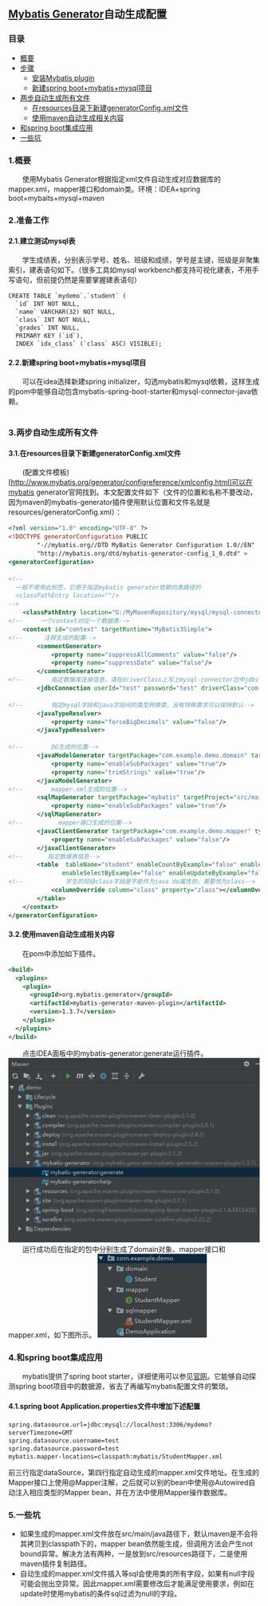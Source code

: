 ##  [Mybatis Generator](http://www.mybatis.org/generator/)自动生成配置
### 目录
- [概要](#1概要)
- [步骤](#2准备工作)
  - [安装Mybatis plugin](#21建立测试mysql表)
  - [新建spring boot+mybatis+mysql项目](#22新建spring-bootmybatismysql项目)
- [两步自动生成所有文件](#3两步自动生成所有文件)
  - [在resources目录下新建generatorConfig.xml文件](#31在resources目录下新建generatorConfigxml文件)
  - [使用maven自动生成相关内容](#32使用maven自动生成相关内容)
- [和spring boot集成应用](#4和spring-boot集成应用)
- [一些坑](#5一些坑)
###   1.概要
&emsp;&emsp;使用Mybatis Generator根据指定xml文件自动生成对应数据库的mapper.xml，mapper接口和domain类。环境：IDEA+spring boot+mybaits+mysql+maven
###   2.准备工作

#### 2.1.建立测试mysql表
&emsp;&emsp;学生成绩表，分别表示学号、姓名、班级和成绩，学号是主键，班级是非聚集索引，建表语句如下。（很多工具如mysql workbench都支持可视化建表，不用手写语句，但前提仍然是需要掌握建表语句）
```mysql
CREATE TABLE `mydemo`.`student` (
  `id` INT NOT NULL,
  `name` VARCHAR(32) NOT NULL,
  `class` INT NOT NULL,
  `grades` INT NULL,
  PRIMARY KEY (`id`),
  INDEX `idx_class` (`class` ASC) VISIBLE);
```

#### 2.2.新建spring boot+mybatis+mysql项目
&emsp;&emsp;可以在idea选择新建spring initializer，勾选mybatis和mysql依赖，这样生成的pom中能够自动包含mybatis-spring-boot-starter和mysql-connector-java依赖。
   <br/><br/>

### 3.两步自动生成所有文件
#### 3.1.在resources目录下新建generatorConfig.xml文件
&emsp;&emsp;(配置文件模板)[http://www.mybatis.org/generator/configreference/xmlconfig.html]可以在mybatis generator官网找到。本文配置文件如下（文件的位置和名称不要改动，因为maven的mybatis-generator插件使用默认位置和文件名就是resources/generatorConfig.xml）：
```xml
<?xml version="1.0" encoding="UTF-8" ?>
<!DOCTYPE generatorConfiguration PUBLIC
        "-//mybatis.org//DTD MyBatis Generator Configuration 1.0//EN"
        "http://mybatis.org/dtd/mybatis-generator-config_1_0.dtd" >
<generatorConfiguration>

<!--
  一般不使用此标签，它用于指定mybatis generator依赖的类路径的
  <classPathEntry location=""/>
-->
    <classPathEntry location="G:/MyMavenRepository/mysql/mysql-connector-java/8.0.16/mysql-connector-java-8.0.16.jar"/>
<!--     一个context对应一个数据表-->
    <context id="context" targetRuntime="MyBatis3Simple">
<!--      注释生成的配置-->
        <commentGenerator>
            <property name="suppressAllComments" value="false"/>
            <property name="suppressDate" value="false"/>
        </commentGenerator>
<!--        指定数据库连接信息，请在driverClass上写上mysql-connector包中jdbc driver class的全类名-->
        <jdbcConnection userId="test" password="test" driverClass="com.mysql.cj.jdbc.Driver" connectionURL="jdbc:mysql://localhost:3306/mydemo?serverTimezone=GMT"/>

<!--        指定mysql字段和java字段间的类型转换类，没有特殊需求可以保持默认-->
        <javaTypeResolver>
            <property name="forceBigDecimals" value="false"/>
        </javaTypeResolver>

<!--        DO生成的位置-->
        <javaModelGenerator targetPackage="com.example.demo.domain" targetProject="src/main/java">
            <property name="enableSubPackages" value="true"/>
            <property name="trimStrings" value="true"/>
        </javaModelGenerator>
<!--        mapper.xml生成的位置-->
        <sqlMapGenerator targetPackage="mybatis" targetProject="src/main/resources">
            <property name="enableSubPackages" value="true"/>
        </sqlMapGenerator>
<!--          mapper接口生成的位置-->
        <javaClientGenerator targetPackage="com.example.demo.mapper" type="XMLMAPPER" targetProject="src/main/java">
            <property name="enableSubPackages" value="false"/>
        </javaClientGenerator>
<!--       指定数据表信息-->
        <table  tableName="student" enableCountByExample="false" enableDeleteByExample="false"
               enableSelectByExample="false" enableUpdateByExample="false">
<!--            学生的班级class字段是不能作为java do属性的，需要改为zlass-->
            <columnOverride column="class" property="zlass"></columnOverride>
        </table>
    </context>
</generatorConfiguration>
```
#### 3.2.使用maven自动生成相关内容
&emsp;&emsp;在pom中添加如下插件。
```xml
<build>
  <plugins>
    <plugin>
      <groupId>org.mybatis.generator</groupId>
      <artifactId>mybatis-generator-maven-plugin</artifactId>
      <version>1.3.7</version>
    </plugin>
  </plugins>
</build>
```
&emsp;&emsp;点击IDEA面板中的mybatis-generator:generate运行插件。
![](https://github.com/nanguohao/blog/blob/master/MyBatis/Mybatis%20Generator%E8%87%AA%E5%8A%A8%E7%94%9F%E6%88%90%E6%95%B0%E6%8D%AE%E5%BA%93mapper%E5%92%8C%E7%B1%BB%E6%96%87%E4%BB%B6/maven%20generate.JPG)<br/>
&emsp;&emsp;运行成功后在指定的包中分别生成了domain对象、mapper接口和mapper.xml，如下图所示。
![](https://github.com/nanguohao/blog/blob/master/MyBatis/Mybatis%20Generator%E8%87%AA%E5%8A%A8%E7%94%9F%E6%88%90%E6%95%B0%E6%8D%AE%E5%BA%93mapper%E5%92%8C%E7%B1%BB%E6%96%87%E4%BB%B6/%E7%BB%93%E6%9E%9C.JPG)

### 4.和spring boot集成应用
&emsp;&emsp;mybatis提供了spring boot starter，详细使用可以参见[官网](http://www.mybatis.org/spring-boot-starter/mybatis-spring-boot-autoconfigure/)。它能够自动探测spring boot项目中的数据源，省去了再编写mybatis配置文件的繁琐。
#### 4.1.spring boot Application.properties文件中增加下述配置
```
spring.datasource.url=jdbc:mysql://localhost:3306/mydemo?serverTimezone=GMT
spring.datasource.username=test
spring.datasource.password=test
mybatis.mapper-locations=classpath:mybatis/StudentMapper.xml
```
前三行指定dataSource，第四行指定自动生成的mapper.xml文件地址。在生成的Mapper接口上使用@Mapper注解，之后就可以别的bean中使用@Autowired自动注入相应类型的Mapper bean，并在方法中使用Mapper操作数据库。

### 5.一些坑
- 如果生成的mapper.xml文件放在src/main/java路径下，默认maven是不会将其拷贝到classpath下的，mapper bean依然能生成，但调用方法会产生not bound异常。解决方法有两种，一是放到src/resources路径下，二是使用maven插件复制路径。
- 自动生成的mapper.xml文件插入等sql会使用类的所有字段，如果有null字段可能会抛出空异常。因此mapper.xml需要修改后才能满足使用要求，例如在update时使用mybatis的条件sql过滤为null的字段。
